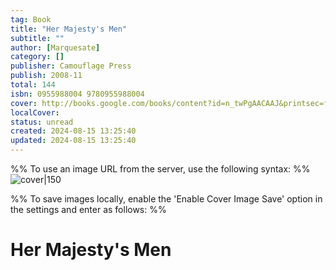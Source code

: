 ```yaml
---
tag: Book
title: "Her Majesty's Men"
subtitle: ""
author: [Marquesate]
category: []
publisher: Camouflage Press
publish: 2008-11
total: 144
isbn: 0955988004 9780955988004
cover: http://books.google.com/books/content?id=n_twPgAACAAJ&printsec=frontcover&img=1&zoom=1&source=gbs_api
localCover: 
status: unread
created: 2024-08-15 13:25:40
updated: 2024-08-15 13:25:40
---
```


%% To use an image URL from the server, use the following syntax: %%
![cover|150](http://books.google.com/books/content?id=n_twPgAACAAJ&printsec=frontcover&img=1&zoom=1&source=gbs_api)

%% To save images locally, enable the 'Enable Cover Image Save' option in the settings and enter as follows: %%


# Her Majesty's Men